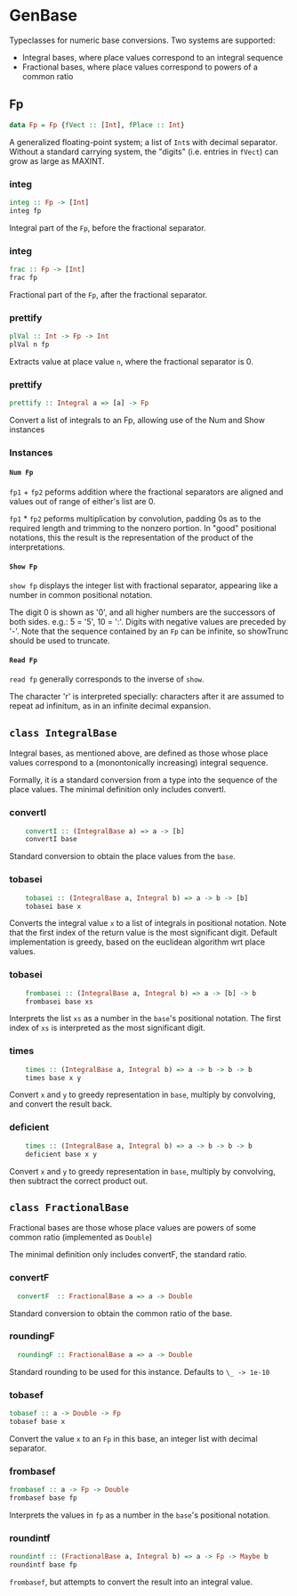 GenBase
=================

Typeclasses for numeric base conversions.
Two systems are supported:
* Integral bases, where place values correspond to an integral sequence
* Fractional bases, where place values correspond to powers of a common ratio



Fp
--------------------
```haskell
data Fp = Fp {fVect :: [Int], fPlace :: Int}
```
A generalized floating-point system; a list of `Int`s with decimal separator.
Without a standard carrying system, the "digits" (i.e. entries in `fVect`) can
grow as large as MAXINT.

### integ
```haskell
integ :: Fp -> [Int]
integ fp
```
Integral part of the `Fp`, before the fractional separator.


### integ
```haskell
frac :: Fp -> [Int]
frac fp
```
Fractional part of the `Fp`, after the fractional separator.


### prettify
```haskell
plVal :: Int -> Fp -> Int
plVal n fp
```
Extracts value at place value `n`, where the fractional separator is 0.


### prettify
```haskell
prettify :: Integral a => [a] -> Fp
```
Convert a list of integrals to an Fp, allowing use of the Num and Show instances

### Instances
#### `Num Fp`
`fp1` + `fp2` peforms addition where the fractional separators are aligned and
values out of range of either's list are 0.

`fp1` * `fp2` peforms multiplication by convolution, padding 0s as to the required
length and trimming to the nonzero portion. In "good" positional notations, this
the result is the representation of the product of the interpretations.


#### `Show Fp`
`show fp` displays the integer list with fractional separator, appearing like a
number in common positional notation.

The digit 0 is shown as '0', and all higher numbers are the successors of both sides.
e.g.: 5 = '5', 10 = ':'.
Digits with negative values are preceded by '-'.
Note that the sequence contained by an `Fp` can be infinite, so showTrunc should be used
to truncate.


#### `Read Fp`
`read fp` generally corresponds to the inverse of `show`.

The character 'r' is interpreted specially: characters after it are assumed to repeat
ad infinitum, as in an infinite decimal expansion.



`class IntegralBase`
--------------------
Integral bases, as mentioned above, are defined as those whose place values
correspond to a (monontonically increasing) integral sequence.

Formally, it is a standard conversion from a type into the sequence of the place values.
The minimal definition only includes convertI.

### convertI
```haskell
	convertI :: (IntegralBase a) => a -> [b]
	convertI base
```
Standard conversion to obtain the place values from the `base`.


### tobasei
```haskell
	tobasei :: (IntegralBase a, Integral b) => a -> b -> [b]
	tobasei base x
```
Converts the integral value `x` to a list of integrals in positional notation.
Note that the first index of the return value is the most significant digit.
Default implementation is greedy, based on the euclidean algorithm wrt place values.


### tobasei
```haskell
	frombasei :: (IntegralBase a, Integral b) => a -> [b] -> b
	frombasei base xs
```
Interprets the list `xs` as a number in the `base`'s positional notation.
The first index of `xs` is interpreted as the most significant digit.

### times
```haskell
	times :: (IntegralBase a, Integral b) => a -> b -> b -> b
	times base x y
```
Convert `x` and `y` to greedy representation in `base`, multiply by convolving,
and convert the result back.


### deficient
```haskell
	times :: (IntegralBase a, Integral b) => a -> b -> b -> b
	deficient base x y
```
Convert `x` and `y` to greedy representation in `base`, multiply by convolving,
then subtract the correct product out.


`class FractionalBase`
----------------------
Fractional bases are those whose place values are powers of some common ratio
(implemented as `Double`)

The minimal definition only includes convertF, the standard ratio.

### convertF
```haskell
  convertF  :: FractionalBase a => a -> Double
```
Standard conversion to obtain the common ratio of the base.


### roundingF
```haskell
  roundingF :: FractionalBase a => a -> Double
```
Standard rounding to be used for this instance. Defaults to `\_ -> 1e-10`


### tobasef
```haskell
tobasef :: a -> Double -> Fp
tobasef base x
```
Convert the value `x` to an `Fp` in this base, an integer list with decimal separator.


### frombasef
```haskell
frombasef :: a -> Fp -> Double
frombasef base fp
```
Interprets the values in `fp` as a number in the `base`'s positional notation.


### roundintf
```haskell
roundintf :: (FractionalBase a, Integral b) => a -> Fp -> Maybe b
roundintf base fp
```
`frombasef`, but attempts to convert the result into an integral value.

